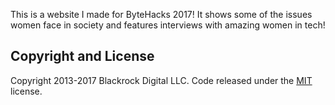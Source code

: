 This is a website I made for ByteHacks 2017! It shows some of the issues women face in society and features interviews with amazing women in tech!

## Copyright and License

Copyright 2013-2017 Blackrock Digital LLC. Code released under the [MIT](https://github.com/BlackrockDigital/startbootstrap-business-casual/blob/gh-pages/LICENSE) license.
